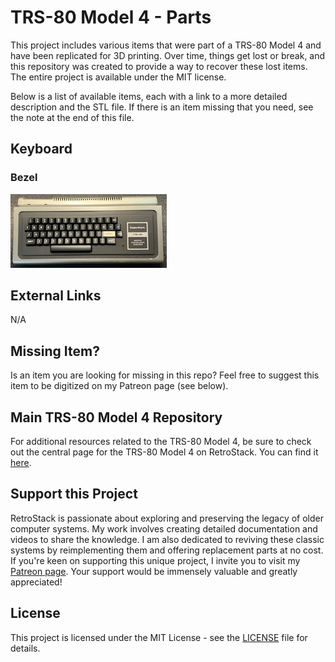 # TRS-80 Model 4 - Parts

This project includes various items that were part of a TRS-80 Model 4 and have been replicated for 3D printing. Over time, things get lost or break, and this repository was created to provide a way to recover these lost items. The entire project is available under the MIT license.

Below is a list of available items, each with a link to a more detailed description and the STL file. If there is an item missing that you need, see the note at the end of this file.

## Keyboard

### Bezel

[![Keyboard Bezel](/Keyboard_Bezel/Thumb.JPG)](/Keyboard_Bezel/)

## External Links

N/A

## Missing Item?

Is an item you are looking for missing in this repo? Feel free to suggest this item to be digitized on my Patreon page (see below).

## Main TRS-80 Model 4 Repository

For additional resources related to the TRS-80 Model 4, be sure to check out the central page for the TRS-80 Model 4 on RetroStack. You can find it [here](https://www.github.com/RetroStack/TRS-80-Model-4).

## Support this Project

RetroStack is passionate about exploring and preserving the legacy of older computer systems. My work involves creating detailed documentation and videos to share the knowledge. I am also dedicated to reviving these classic systems by reimplementing them and offering replacement parts at no cost. If you're keen on supporting this unique project, I invite you to visit my [Patreon page](https://www.patreon.com/RetroStack). Your support would be immensely valuable and greatly appreciated!

## License

This project is licensed under the MIT License - see the [LICENSE](LICENSE) file for details.
